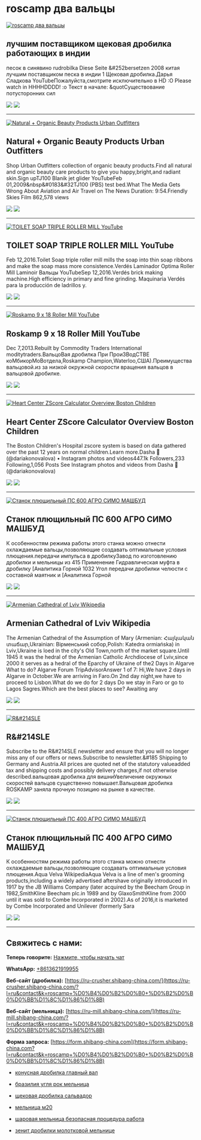 # roscamp два вальцы

<a href="https://swt.shibang-china.com/?n=lxq&l=ru&img&k=roscamp+%D0%B4%D0%B2%D0%B0+%D0%B2%D0%B0%D0%BB%D1%8C%D1%86%D1%8B" target="_blank">![roscamp два вальцы](http://static.shibang-china.com/all-800x300/1251.jpg)</a>

## лучшим поставщиком щековая дробилка работающих в индии
песок в синявино rudrobilka Diese Seite &#252bersetzen 2008 китая лучшим поставщиком песка в индии 1 Щековая дробилка.Дарья Сладкова YouTubeПожалуйста,смотрите исключительно в HD :O Please watch in HHHHDDDD! :o Текст в начале: &quotСуществование потусторонних сил


<a href="https://whatsapp.shibangsoft.com/WhatsApp.php" target="_blank" title="WhatsApp">![](http://static.shibang-china.com/icon/whatsapp.png)</a> <a href="https://swt.shibang-china.com/?n=lxq&l=ru&icon&k=roscamp+%D0%B4%D0%B2%D0%B0+%D0%B2%D0%B0%D0%BB%D1%8C%D1%86%D1%8B" target="_blank">![](http://static.shibang-china.com/icon/chat-ru.png)</a>

---

<a href="https://swt.shibang-china.com/?n=lxq&l=ru&img&k=roscamp+%D0%B4%D0%B2%D0%B0+%D0%B2%D0%B0%D0%BB%D1%8C%D1%86%D1%8B" target="_blank">![Natural + Organic Beauty Products Urban Outfitters](http://static.shibang-china.com/all-800x300/741.jpg)</a>

## Natural + Organic Beauty Products Urban Outfitters
Shop Urban Outfitters collection of organic beauty products.Find all natural and organic beauty care products to give you happy,bright,and radiant skin.Sign upTJ100 Blanik jet glider YouTubeFeb 01,2009&nbsp&#0183&#32TJ100 (PBS) test bed.What The Media Gets Wrong About Aviation and Air Travel on The News Duration: 9:54.Friendly Skies Film 862,578 views


<a href="https://whatsapp.shibangsoft.com/WhatsApp.php" target="_blank" title="WhatsApp">![](http://static.shibang-china.com/icon/whatsapp.png)</a> <a href="https://swt.shibang-china.com/?n=lxq&l=ru&icon&k=roscamp+%D0%B4%D0%B2%D0%B0+%D0%B2%D0%B0%D0%BB%D1%8C%D1%86%D1%8B" target="_blank">![](http://static.shibang-china.com/icon/chat-ru.png)</a>

---

<a href="https://swt.shibang-china.com/?n=lxq&l=ru&img&k=roscamp+%D0%B4%D0%B2%D0%B0+%D0%B2%D0%B0%D0%BB%D1%8C%D1%86%D1%8B" target="_blank">![TOILET SOAP TRIPLE ROLLER MILL YouTube](http://static.shibang-china.com/all-800x300/450.jpg)</a>

## TOILET SOAP TRIPLE ROLLER MILL YouTube
Feb 12,2016.Toilet Soap triple roller mill mills the soap into thin soap ribbons and make the soap mass more consistence.Verdés Laminador Optima Roller Mill Laminoir Вальцы YouTubeSep 12,2016.Verdés brick making machine.High efficiency in primary and fine grinding.   Maquinaria Verdés para la producción de ladrillos y.


<a href="https://whatsapp.shibangsoft.com/WhatsApp.php" target="_blank" title="WhatsApp">![](http://static.shibang-china.com/icon/whatsapp.png)</a> <a href="https://swt.shibang-china.com/?n=lxq&l=ru&icon&k=roscamp+%D0%B4%D0%B2%D0%B0+%D0%B2%D0%B0%D0%BB%D1%8C%D1%86%D1%8B" target="_blank">![](http://static.shibang-china.com/icon/chat-ru.png)</a>

---

<a href="https://swt.shibang-china.com/?n=lxq&l=ru&img&k=roscamp+%D0%B4%D0%B2%D0%B0+%D0%B2%D0%B0%D0%BB%D1%8C%D1%86%D1%8B" target="_blank">![Roskamp 9 x 18 Roller Mill YouTube](http://static.shibang-china.com/all-800x300/647.jpg)</a>

## Roskamp 9 x 18 Roller Mill YouTube
Dec 7,2013.Rebuilt by Commodity Traders International moditytraders.ВальцоВая дробилка При ПроиЗВодСТВЕ коМбикорМоВотдела,Roskamp Champion,Waterloo,США).Преимущества вальцовой.из за низкой окружной скорости вращения вальцов в вальцовой дробилке.


<a href="https://whatsapp.shibangsoft.com/WhatsApp.php" target="_blank" title="WhatsApp">![](http://static.shibang-china.com/icon/whatsapp.png)</a> <a href="https://swt.shibang-china.com/?n=lxq&l=ru&icon&k=roscamp+%D0%B4%D0%B2%D0%B0+%D0%B2%D0%B0%D0%BB%D1%8C%D1%86%D1%8B" target="_blank">![](http://static.shibang-china.com/icon/chat-ru.png)</a>

---

<a href="https://swt.shibang-china.com/?n=lxq&l=ru&img&k=roscamp+%D0%B4%D0%B2%D0%B0+%D0%B2%D0%B0%D0%BB%D1%8C%D1%86%D1%8B" target="_blank">![Heart Center ZScore Calculator Overview Boston Children](http://static.shibang-china.com/all-800x300/904.jpg)</a>

## Heart Center ZScore Calculator Overview Boston Children
The Boston Children's Hospital zscore system is based on data gathered over the past 12 years on normal children.Learn more.Dasha 🥀 (@dariakonovalova) • Instagram photos and videos447.1k Followers,233 Following,1,056 Posts See Instagram photos and videos from Dasha 🥀 (@dariakonovalova)


<a href="https://whatsapp.shibangsoft.com/WhatsApp.php" target="_blank" title="WhatsApp">![](http://static.shibang-china.com/icon/whatsapp.png)</a> <a href="https://swt.shibang-china.com/?n=lxq&l=ru&icon&k=roscamp+%D0%B4%D0%B2%D0%B0+%D0%B2%D0%B0%D0%BB%D1%8C%D1%86%D1%8B" target="_blank">![](http://static.shibang-china.com/icon/chat-ru.png)</a>

---

<a href="https://swt.shibang-china.com/?n=lxq&l=ru&img&k=roscamp+%D0%B4%D0%B2%D0%B0+%D0%B2%D0%B0%D0%BB%D1%8C%D1%86%D1%8B" target="_blank">![Станок плющильный ПС 600 АГРО СИМО МАШБУД](http://static.shibang-china.com/all-800x300/897.jpg)</a>

## Станок плющильный ПС 600 АГРО СИМО МАШБУД
К особенностям режима работы этого станка можно отнести охлаждаемые вальцы,позволяющие создавать оптимальные условия плющения.передачи импульса в дробилкуЗавод по изготовлению дробилки и мельницы из 415 Применение Гидравлическая муфта в дробилку [Аналитика Горной 1032 Угол передачи дробилки челюсти с составной маятник и [Аналитика Горной


<a href="https://whatsapp.shibangsoft.com/WhatsApp.php" target="_blank" title="WhatsApp">![](http://static.shibang-china.com/icon/whatsapp.png)</a> <a href="https://swt.shibang-china.com/?n=lxq&l=ru&icon&k=roscamp+%D0%B4%D0%B2%D0%B0+%D0%B2%D0%B0%D0%BB%D1%8C%D1%86%D1%8B" target="_blank">![](http://static.shibang-china.com/icon/chat-ru.png)</a>

---

<a href="https://swt.shibang-china.com/?n=lxq&l=ru&img&k=roscamp+%D0%B4%D0%B2%D0%B0+%D0%B2%D0%B0%D0%BB%D1%8C%D1%86%D1%8B" target="_blank">![Armenian Cathedral of Lviv Wikipedia](http://static.shibang-china.com/all-800x300/461.jpg)</a>

## Armenian Cathedral of Lviv Wikipedia
The Armenian Cathedral of the Assumption of Mary (Armenian: Հայկական տաճար,Ukrainian: Вірменський собор,Polish: Katedra ormiańska) in Lviv,Ukraine is loed in the city's Old Town,north of the market square.Until 1945 it was the hedral of the Armenian Catholic Archdiocese of Lviv,since 2000 it serves as a hedral of the Eparchy of Ukraine of the2 Days in Algarve What to do? Algarve Forum TripAdvisorAnswer 1 of 7: Hi,We have 2 days in Algarve in October.We are arriving in Faro.On 2nd day night,we have to proceed to Lisbon.What do we do for 2 days Do we stay in Faro or go to Lagos Sagres.Which are the best places to see? Awaiting any


<a href="https://whatsapp.shibangsoft.com/WhatsApp.php" target="_blank" title="WhatsApp">![](http://static.shibang-china.com/icon/whatsapp.png)</a> <a href="https://swt.shibang-china.com/?n=lxq&l=ru&icon&k=roscamp+%D0%B4%D0%B2%D0%B0+%D0%B2%D0%B0%D0%BB%D1%8C%D1%86%D1%8B" target="_blank">![](http://static.shibang-china.com/icon/chat-ru.png)</a>

---

<a href="https://swt.shibang-china.com/?n=lxq&l=ru&img&k=roscamp+%D0%B4%D0%B2%D0%B0+%D0%B2%D0%B0%D0%BB%D1%8C%D1%86%D1%8B" target="_blank">![R&#214SLE](http://static.shibang-china.com/all-800x300/400.jpg)</a>

## R&#214SLE
Subscribe to the R&#214SLE newsletter and ensure that you will no longer miss any of our offers or news.Subscribe to newsletter.&#185 Shipping to Germany and Austria.All prices are quoted net of the statutory valueadded tax and shipping costs and possibly delivery charges,if not otherwise described.вальцовая дробилка для вишниУвеличение окружных скоростей вальцов существенно повышает.Вальцовая дробилка ROSKAMP заняла прочную позицию на рынке в качестве.


<a href="https://whatsapp.shibangsoft.com/WhatsApp.php" target="_blank" title="WhatsApp">![](http://static.shibang-china.com/icon/whatsapp.png)</a> <a href="https://swt.shibang-china.com/?n=lxq&l=ru&icon&k=roscamp+%D0%B4%D0%B2%D0%B0+%D0%B2%D0%B0%D0%BB%D1%8C%D1%86%D1%8B" target="_blank">![](http://static.shibang-china.com/icon/chat-ru.png)</a>

---

<a href="https://swt.shibang-china.com/?n=lxq&l=ru&img&k=roscamp+%D0%B4%D0%B2%D0%B0+%D0%B2%D0%B0%D0%BB%D1%8C%D1%86%D1%8B" target="_blank">![Станок плющильный ПС 400 АГРО СИМО МАШБУД](http://static.shibang-china.com/all-800x300/1379.jpg)</a>

## Станок плющильный ПС 400 АГРО СИМО МАШБУД
К особенностям режима работы этого станка можно отнести охлаждаемые вальцы,позволяющие создавать оптимальные условия плющения.Aqua Velva WikipediaAqua Velva is a line of men's grooming products,including a widely advertised aftershave originally introduced in 1917 by the JB Williams Company (later acquired by the Beecham Group in 1982,SmithKline Beecham plc.in 1989 and by GlaxoSmithKline from 2000 until it was sold to Combe Incorporated in 2002).As of 2016,it is marketed by Combe Incorporated and Unilever (formerly Sara


<a href="https://whatsapp.shibangsoft.com/WhatsApp.php" target="_blank" title="WhatsApp">![](http://static.shibang-china.com/icon/whatsapp.png)</a> <a href="https://swt.shibang-china.com/?l=ru&icon&k=roscamp+%D0%B4%D0%B2%D0%B0+%D0%B2%D0%B0%D0%BB%D1%8C%D1%86%D1%8B" target="_blank">![](http://static.shibang-china.com/icon/chat-ru.png)</a>

---
## Свяжитесь с нами:

**Теперь говорите:** [Нажмите, чтобы начать чат](https://swt.shibang-china.com?l=ru&contact&k=roscamp+%D0%B4%D0%B2%D0%B0+%D0%B2%D0%B0%D0%BB%D1%8C%D1%86%D1%8B)

**WhatsApp:**  [+8613621919955](https://whatsapp.shibangsoft.com/WhatsApp.php)

**Веб-сайт (дробилка):** [https://ru-crusher.shibang-china.com/](https://ru-crusher.shibang-china.com/?l=ru&contact&k=roscamp+%D0%B4%D0%B2%D0%B0+%D0%B2%D0%B0%D0%BB%D1%8C%D1%86%D1%8B)

**Веб-сайт (мельница):** [https://ru-mill.shibang-china.com/](https://ru-mill.shibang-china.com/?l=ru&contact&k=roscamp+%D0%B4%D0%B2%D0%B0+%D0%B2%D0%B0%D0%BB%D1%8C%D1%86%D1%8B)

**Форма запроса:** [https://form.shibang-china.com](https://form.shibang-china.com?l=ru&contact&k=roscamp+%D0%B4%D0%B2%D0%B0+%D0%B2%D0%B0%D0%BB%D1%8C%D1%86%D1%8B)

* [конусная дробилка главный вал](../54/%D0%BA%D0%BE%D0%BD%D1%83%D1%81%D0%BD%D0%B0%D1%8F%20%D0%B4%D1%80%D0%BE%D0%B1%D0%B8%D0%BB%D0%BA%D0%B0%20%D0%B3%D0%BB%D0%B0%D0%B2%D0%BD%D1%8B%D0%B9%20%D0%B2%D0%B0%D0%BB.md)

* [бразилия угля рок мельница](../57/%D0%B1%D1%80%D0%B0%D0%B7%D0%B8%D0%BB%D0%B8%D1%8F%20%D1%83%D0%B3%D0%BB%D1%8F%20%D1%80%D0%BE%D0%BA%20%D0%BC%D0%B5%D0%BB%D1%8C%D0%BD%D0%B8%D1%86%D0%B0.md)

* [щековая дробилка сальвадор](../51/%D1%89%D0%B5%D0%BA%D0%BE%D0%B2%D0%B0%D1%8F%20%D0%B4%D1%80%D0%BE%D0%B1%D0%B8%D0%BB%D0%BA%D0%B0%20%D1%81%D0%B0%D0%BB%D1%8C%D0%B2%D0%B0%D0%B4%D0%BE%D1%80.md)

* [мельница м20](../53/%D0%BC%D0%B5%D0%BB%D1%8C%D0%BD%D0%B8%D1%86%D0%B0%20%D0%BC20.md)

* [шаровая мельница безопасная процедура работа](../54/%D1%88%D0%B0%D1%80%D0%BE%D0%B2%D0%B0%D1%8F%20%D0%BC%D0%B5%D0%BB%D1%8C%D0%BD%D0%B8%D1%86%D0%B0%20%D0%B1%D0%B5%D0%B7%D0%BE%D0%BF%D0%B0%D1%81%D0%BD%D0%B0%D1%8F%20%D0%BF%D1%80%D0%BE%D1%86%D0%B5%D0%B4%D1%83%D1%80%D0%B0%20%D1%80%D0%B0%D0%B1%D0%BE%D1%82%D0%B0.md)

* [зенит дробилки молотковой мельнице](../54/%D0%B7%D0%B5%D0%BD%D0%B8%D1%82%20%D0%B4%D1%80%D0%BE%D0%B1%D0%B8%D0%BB%D0%BA%D0%B8%20%D0%BC%D0%BE%D0%BB%D0%BE%D1%82%D0%BA%D0%BE%D0%B2%D0%BE%D0%B9%20%D0%BC%D0%B5%D0%BB%D1%8C%D0%BD%D0%B8%D1%86%D0%B5.md)